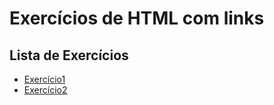 # Exercícios de HTML com links

## Lista de Exercícios 
- [Exercício1](exercicio1.html)
- [Exercício2](exercicio2.html)